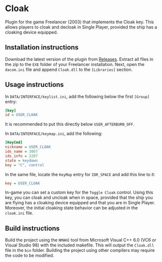 # Cloak
Plugin for the game Freelancer (2003) that implements the Cloak key. This allows players to cloak and decloak in Single Player, provided the ship has a cloaking device equipped.

## Installation instructions
Download the latest version of the plugin from [Releases](https://github.com/BC46/Cloak/releases). Extract all files in the zip to the `EXE` folder of your Freelancer installation. Next, open the `dacom.ini` file and append `Cloak.dll` to the `[Libraries]` section.

## Usage instructions

In `DATA/INTERFACE/keylist.ini`, add the following below the first `[Group]` entry:
```ini
[key]
id = USER_CLOAK
```

It is recommended to put this directly below `USER_AFTERBURN_OFF`.

In `DATA/INTERFACE/keymap.ini`, add the following:
```ini
[KeyCmd]
nickname = USER_CLOAK
ids_name = 3007
ids_info = 2207
state = keydown
key = "C", control
```

In the same file, locate the `KeyMap` entry for `IDR_SPACE` and add this line to it:
```ini
key = USER_CLOAK
```

In-game you can set a custom key for the `Toggle Cloak` control. Using this key, you can cloak and uncloak when in space, provided that the ship you are flying has a cloaking device equipped and that you are in Single Player. Moreover, the initial cloaking state behavior can be adjusted in the `cloak.ini` file.

## Build instructions
Build the project using the `NMAKE` tool from Microsoft Visual C++ 6.0 (VC6 or Visual Studio 98) with the included makefile.
This will output the `Cloak.dll` file in the `bin` folder.
Building the project using other compilers may require the code to be modified.
